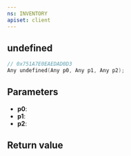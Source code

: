 ```yaml
---
ns: INVENTORY
apiset: client
---
```

## undefined

```c
// 0x751A7E0EAEDAD0D3
Any undefined(Any p0, Any p1, Any p2);
```


## Parameters
* **p0**:
* **p1**:
* **p2**:

## Return value